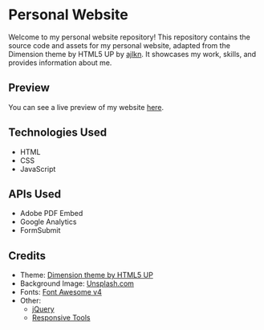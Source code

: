 # Personal Website
Welcome to my personal website repository! This repository contains the source code and assets for my personal website, adapted from the Dimension theme by HTML5 UP by [ajlkn](https://github.com/ajlkn). It showcases my work, skills, and provides information about me.

## Preview
You can see a live preview of my website [here](https://mhmdaskari.github.io/).

## Technologies Used
- HTML
- CSS
- JavaScript

## APIs Used
- Adobe PDF Embed
- Google Analytics
- FormSubmit

## Credits
- Theme: [Dimension theme by HTML5 UP](https://html5up.net/dimension)
- Background Image: [Unsplash.com](https://unsplash.com)
- Fonts: [Font Awesome v4](https://fontawesome.io)
- Other:
	- [jQuery](jquery.com)
	- [Responsive Tools](github.com/ajlkn/responsive-tools)

